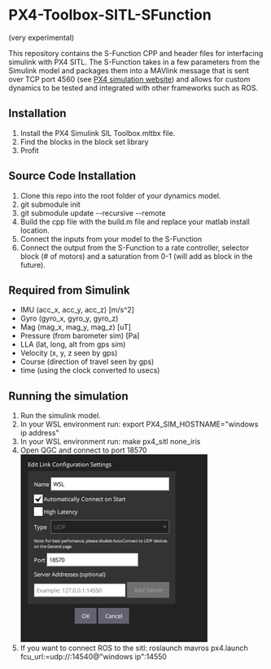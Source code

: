 # PX4-Toolbox-SITL-SFunction

(very experimental)

This repository contains the S-Function CPP and header files for interfacing simulink with PX4 SITL. The S-Function takes in a few parameters from the Simulink model and packages them into a MAVlink message that is sent over TCP port 4560 (see [PX4 simulation website](https://docs.px4.io/main/en/simulation/#default-px4-mavlink-udp-ports)) and allows for custom dynamics to be tested and integrated with other frameworks such as ROS.

## Installation
1. Install the PX4 Simulink SIL Toolbox.mltbx file.
2. Find the blocks in the block set library
3. Profit

## Source Code Installation
1. Clone this repo into the root folder of your dynamics model.
2. git submodule init
3. git submodule update --recursive --remote
4. Build the cpp file with the build.m file and replace your matlab install location.
5. Connect the inputs from your model to the S-Function
6. Connect the output from the S-Function to a rate controller, selector block (# of motors) and a saturation from 0-1 (will add as block in the future).

## Required from Simulink

* IMU (acc_x, acc_y, acc_z) [m/s^2]
* Gyro (gyro_x, gyro_y, gyro_z)
* Mag (mag_x, mag_y, mag_z) [uT]
* Pressure (from barometer sim) [Pa]
* LLA (lat, long, alt from gps sim)
* Velocity (x, y, z seen by gps)
* Course (direction of travel seen by gps)
* time (using the clock converted to usecs)

## Running the simulation

1. Run the simulink model.
2. In your WSL environment run: export PX4_SIM_HOSTNAME="windows ip address"
3. In your WSL environment run: make px4_sitl none_iris
4. Open QGC and connect to port 18570  
![alt text](QGCsetup.png)  
5. If you want to connect ROS to the sitl: roslaunch mavros px4.launch fcu_url:=udp://:14540@"windows ip":14550
